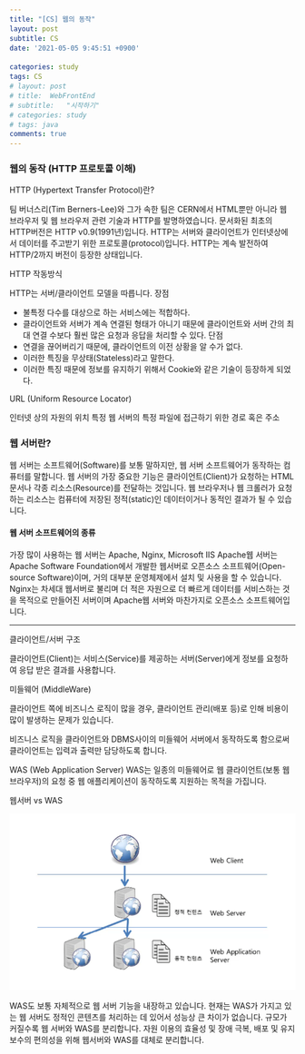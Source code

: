```yaml
---
title: "[CS] 웹의 동작"
layout: post
subtitle: CS
date: '2021-05-05 9:45:51 +0900'

categories: study
tags: CS
# layout: post
# title:  WebFrontEnd
# subtitle:   "시작하기"
# categories: study
# tags: java
comments: true
---
```


### 웹의 동작 (HTTP 프로토콜 이해)

HTTP (Hypertext Transfer Protocol)란?

팀 버너스리(Tim Berners-Lee)와 그가 속한 팀은 CERN에서 HTML뿐만 아니라 웹 브라우저 및 웹 브라우저 관련 기술과 HTTP를 발명하였습니다.
문서화된 최초의 HTTP버전은 HTTP v0.9(1991년)입니다.
HTTP는 서버와 클라이언트가 인터넷상에서 데이터를 주고받기 위한 프로토콜(protocol)입니다.
HTTP는 계속 발전하여 HTTP/2까지 버전이 등장한 상태입니다.


HTTP 작동방식

HTTP는 서버/클라이언트 모델을 따릅니다.
장점
- 불특정 다수를 대상으로 하는 서비스에는 적합하다.
- 클라이언트와 서버가 계속 연결된 형태가 아니기 때문에 클라이언트와 서버 간의 최대 연결 수보다 훨씬 많은 요청과 응답을 처리할 수 있다.
단점
- 연결을 끊어버리기 때문에, 클라이언트의 이전 상황을 알 수가 없다.
- 이러한 특징을 무상태(Stateless)라고 말한다.
- 이러한 특징 때문에 정보를 유지하기 위해서 Cookie와 같은 기술이 등장하게 되었다.


URL (Uniform Resource Locator)

인터넷 상의 자원의 위치
특정 웹 서버의 특정 파일에 접근하기 위한 경로 혹은 주소


### 웹 서버란?

웹 서버는 소프트웨어(Software)를 보통 말하지만, 웹 서버 소프트웨어가 동작하는 컴퓨터를 말합니다.
웹 서버의 가장 중요한 기능은 클라이언트(Client)가 요청하는 HTML 문서나 각종 리소스(Resource)를 전달하는 것입니다.
웹 브라우저나 웹 크롤러가 요청하는 리소스는 컴퓨터에 저장된 정적(static)인 데이터이거나 동적인 결과가 될 수 있습니다.


 #### 웹 서버 소프트웨어의 종류

가장 많이 사용하는 웹 서버는 Apache, Nginx, Microsoft IIS
Apache웹 서버는 Apache Software Foundation에서 개발한 웹서버로 오픈소스 소프트웨어(Open-source Software)이며, 거의 대부분 운영체제에서 설치 및 사용을 할 수 있습니다.
Nginx는 차세대 웹서버로 불리며 더 적은 자원으로 더 빠르게 데이터를 서비스하는 것을 목적으로 만들어진 서버이며 Apache웹 서버와 마찬가지로 오픈소스 소프트웨어입니다.

-----------

클라이언트/서버 구조

클라이언트(Client)는 서비스(Service)를 제공하는 서버(Server)에게 정보를 요청하여 응답 받은 결과를 사용합니다.

미들웨어 (MiddleWare)

클라이언트 쪽에 비즈니스 로직이 많을 경우, 클라이언트 관리(배포 등)로 인해 비용이 많이 발생하는 문제가 있습니다.

비즈니스 로직을 클라이언트와 DBMS사이의 미들웨어 서버에서 동작하도록 함으로써 클라이언트는 입력과 출력만 담당하도록 합니다.

WAS (Web Application Server)
WAS는 일종의 미들웨어로 웹 클라이언트(보통 웹 브라우저)의 요청 중 웹 애플리케이션이 동작하도록 지원하는 목적을 가집니다.

웹서버 vs WAS

![20210505_021727](/assets/20210505_021727.png)



WAS도 보통 자체적으로 웹 서버 기능을 내장하고 있습니다.
현재는 WAS가 가지고 있는 웹 서버도 정적인 콘텐츠를 처리하는 데 있어서 성능상 큰 차이가 없습니다.
규모가 커질수록 웹 서버와 WAS를 분리합니다.
자원 이용의 효율성 및 장애 극복, 배포 및 유지보수의 편의성을 위해 웹서버와 WAS를 대체로 분리합니다.

